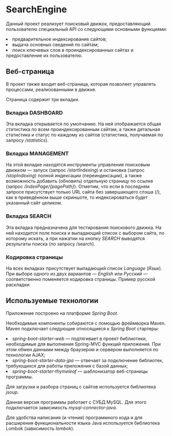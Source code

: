 # SearchEngine
Данный проект реализует поисковый движок, предоставляющий пользователю специальный
API со следующими основными функциями:
<li>предварительное индексирование сайтов;</li>
<li>выдача основных сведений по сайтам;</li>
<li>поиск ключевых слов в проиндексированных сайтах и предоставление их пользователю.</li>

## Веб-страница
<p>
В проект также входит веб-страница, которая позволяет управлять процессами, реализованными
в движке.
<p>
Страница содержит три вкладки.

### Вкладка DASHBOARD

Эта вкладка открывается по умолчанию. На ней
отображается общая статистика по всем проиндексированным сайтам, а также
детальная статистика и статус по каждому из сайтов (статистика,
получаемая по запросу <i>/statistics</i>).

### Вкладка MANAGEMENT

На этой вкладке находятся инструменты управления
поисковым движком — запуск (запрос <i>/startIndexing</i>)
и остановка (запрос <i>/stopIndexing</i>) полной индексации
(переиндексации), а также возможность добавить (обновить)
отдельную страницу по ссылке (запрос <i>/indexPage/{pagePath}</i>).
Отметим, что если в последнем запросе присутствует только
URL сайта без завершающего слэша (/), как в приведённом выше
скриншоте, то индексироваться будет указанный сайт целиком.

### Вкладка SEARCH

Эта вкладка предназначена для тестирования поискового
движка. На ней находится поле поиска и выпадающий список с
выбором сайта, по которому искать, а при нажатии на кнопку
<i>SEARCH</i> выводятся результаты поиска (по запросу /search).

### Кодировка страницы
<p>
На всех вкладках присутствует выпадающий список <i>Language</i> (<i>Язык</i>).
При выборе одного из двух вариантов — <i>English</i> или <i>Русский</i> —
соответственно поменяется кодировка страницы. Пример русской
раскладки:

## Используемые технологии
Приложение построено на платформе <i>Spring Boot</i>.
<p>Необходимые компоненты собираются с помощью фреймворка Maven.
Maven подключает следующие относящиеся к <i>Spring Boot</i> стартеры:
<li>
<i>spring-boot-starter-web</i> — подтягивает в проект библиотеки, 
необходимые для выполнения Spring-MVC функций приложения. При этом обмен
данными между браузером и сервером выполняется по технологии AJAX;
</li>
<li>
<i>spring-boot-starter-data-jpa</i> — отвечает за подключение библиотек,
требующихся для работы приложения с базой данных;
</li>
<li>
<i>spring-boot-starter-thymeleaf</i> — шаблонизатор веб-страницы программы.
</li>
<p>
Для загрузки и разбора страниц с сайтов используется библиотека <i>jsoup</i>.
<p>
Данная версия программы работает с СУБД MySQL. Для этого 
подключается зависимость <i>mysql-connector-java</i>.
<p>
Для удобства написания (и чтения) программного кода и для
расширения функциональности языка Java используется библиотека
Lombok (зависимость <i>lombok</i>).